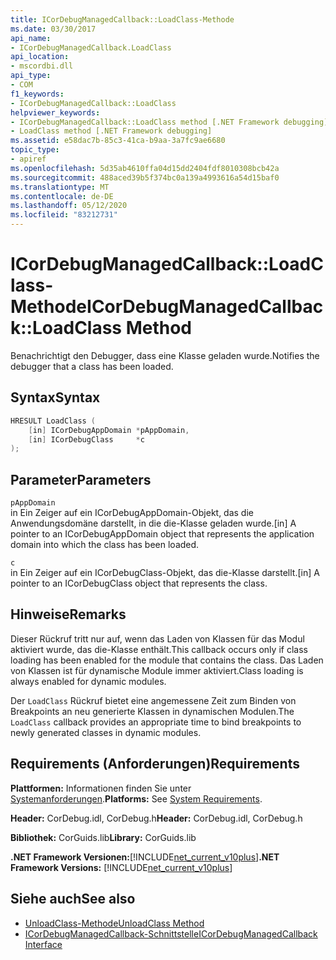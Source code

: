 ```yaml
---
title: ICorDebugManagedCallback::LoadClass-Methode
ms.date: 03/30/2017
api_name:
- ICorDebugManagedCallback.LoadClass
api_location:
- mscordbi.dll
api_type:
- COM
f1_keywords:
- ICorDebugManagedCallback::LoadClass
helpviewer_keywords:
- ICorDebugManagedCallback::LoadClass method [.NET Framework debugging]
- LoadClass method [.NET Framework debugging]
ms.assetid: e58dac7b-85c3-41ca-b9aa-3a7fc9ae6680
topic_type:
- apiref
ms.openlocfilehash: 5d35ab4610ffa04d15dd2404fdf8010308bcb42a
ms.sourcegitcommit: 488aced39b5f374bc0a139a4993616a54d15baf0
ms.translationtype: MT
ms.contentlocale: de-DE
ms.lasthandoff: 05/12/2020
ms.locfileid: "83212731"
---
```

# <a name="icordebugmanagedcallbackloadclass-method"></a><span data-ttu-id="2ceca-102">ICorDebugManagedCallback::LoadClass-Methode</span><span class="sxs-lookup"><span data-stu-id="2ceca-102">ICorDebugManagedCallback::LoadClass Method</span></span>
<span data-ttu-id="2ceca-103">Benachrichtigt den Debugger, dass eine Klasse geladen wurde.</span><span class="sxs-lookup"><span data-stu-id="2ceca-103">Notifies the debugger that a class has been loaded.</span></span>  
  
## <a name="syntax"></a><span data-ttu-id="2ceca-104">Syntax</span><span class="sxs-lookup"><span data-stu-id="2ceca-104">Syntax</span></span>  
  
```cpp  
HRESULT LoadClass (  
    [in] ICorDebugAppDomain *pAppDomain,  
    [in] ICorDebugClass     *c  
);  
```  
  
## <a name="parameters"></a><span data-ttu-id="2ceca-105">Parameter</span><span class="sxs-lookup"><span data-stu-id="2ceca-105">Parameters</span></span>  
 `pAppDomain`  
 <span data-ttu-id="2ceca-106">in Ein Zeiger auf ein ICorDebugAppDomain-Objekt, das die Anwendungsdomäne darstellt, in die die-Klasse geladen wurde.</span><span class="sxs-lookup"><span data-stu-id="2ceca-106">[in] A pointer to an ICorDebugAppDomain object that represents the application domain into which the class has been loaded.</span></span>  
  
 `c`  
 <span data-ttu-id="2ceca-107">in Ein Zeiger auf ein ICorDebugClass-Objekt, das die-Klasse darstellt.</span><span class="sxs-lookup"><span data-stu-id="2ceca-107">[in] A pointer to an ICorDebugClass object that represents the class.</span></span>  
  
## <a name="remarks"></a><span data-ttu-id="2ceca-108">Hinweise</span><span class="sxs-lookup"><span data-stu-id="2ceca-108">Remarks</span></span>  
 <span data-ttu-id="2ceca-109">Dieser Rückruf tritt nur auf, wenn das Laden von Klassen für das Modul aktiviert wurde, das die-Klasse enthält.</span><span class="sxs-lookup"><span data-stu-id="2ceca-109">This callback occurs only if class loading has been enabled for the module that contains the class.</span></span> <span data-ttu-id="2ceca-110">Das Laden von Klassen ist für dynamische Module immer aktiviert.</span><span class="sxs-lookup"><span data-stu-id="2ceca-110">Class loading is always enabled for dynamic modules.</span></span>  
  
 <span data-ttu-id="2ceca-111">Der `LoadClass` Rückruf bietet eine angemessene Zeit zum Binden von Breakpoints an neu generierte Klassen in dynamischen Modulen.</span><span class="sxs-lookup"><span data-stu-id="2ceca-111">The `LoadClass` callback provides an appropriate time to bind breakpoints to newly generated classes in dynamic modules.</span></span>  
  
## <a name="requirements"></a><span data-ttu-id="2ceca-112">Requirements (Anforderungen)</span><span class="sxs-lookup"><span data-stu-id="2ceca-112">Requirements</span></span>  
 <span data-ttu-id="2ceca-113">**Plattformen:** Informationen finden Sie unter [Systemanforderungen](../../get-started/system-requirements.md).</span><span class="sxs-lookup"><span data-stu-id="2ceca-113">**Platforms:** See [System Requirements](../../get-started/system-requirements.md).</span></span>  
  
 <span data-ttu-id="2ceca-114">**Header:** CorDebug.idl, CorDebug.h</span><span class="sxs-lookup"><span data-stu-id="2ceca-114">**Header:** CorDebug.idl, CorDebug.h</span></span>  
  
 <span data-ttu-id="2ceca-115">**Bibliothek:** CorGuids.lib</span><span class="sxs-lookup"><span data-stu-id="2ceca-115">**Library:** CorGuids.lib</span></span>  
  
 <span data-ttu-id="2ceca-116">**.NET Framework Versionen:**[!INCLUDE[net_current_v10plus](../../../../includes/net-current-v10plus-md.md)]</span><span class="sxs-lookup"><span data-stu-id="2ceca-116">**.NET Framework Versions:** [!INCLUDE[net_current_v10plus](../../../../includes/net-current-v10plus-md.md)]</span></span>  
  
## <a name="see-also"></a><span data-ttu-id="2ceca-117">Siehe auch</span><span class="sxs-lookup"><span data-stu-id="2ceca-117">See also</span></span>

- [<span data-ttu-id="2ceca-118">UnloadClass-Methode</span><span class="sxs-lookup"><span data-stu-id="2ceca-118">UnloadClass Method</span></span>](icordebugmanagedcallback-unloadclass-method.md)
- [<span data-ttu-id="2ceca-119">ICorDebugManagedCallback-Schnittstelle</span><span class="sxs-lookup"><span data-stu-id="2ceca-119">ICorDebugManagedCallback Interface</span></span>](icordebugmanagedcallback-interface.md)
